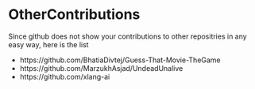 # OtherContributions
Since github does not show your contributions to other repositries in any easy way, here is the list <br>
<ul>
  <li>https://github.com/BhatiaDivtej/Guess-That-Movie-TheGame </li> 
  <li> https://github.com/MarzukhAsjad/UndeadUnalive </li>
  <li> https://github.com/xlang-ai</li>
  
</ul> 
 
